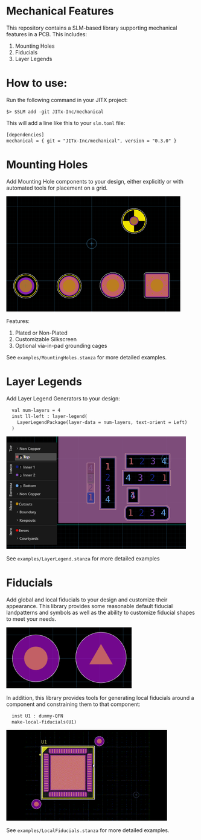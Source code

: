 # Mechanical Features

This repository contains a SLM-based library supporting mechanical features in a
PCB. This includes:

1.  Mounting Holes
2.  Fiducials
3.  Layer Legends

# How to use:

Run the following command in your JITX project:

```
$> $SLM add -git JITx-Inc/mechanical
```

This will add a line like this to your `slm.toml` file:

```
[dependencies]
mechanical = { git = "JITx-Inc/mechanical", version = "0.3.0" }
```


# Mounting Holes

Add Mounting Hole components to your design, either explicitly or with automated
tools for placement on a grid.

![Example Mounting Holes](./docs/imgs/mounting_holes.png)

Features:

1.  Plated or Non-Plated
2.  Customizable Silkscreen
3.  Optional via-in-pad grounding cages

See `examples/MountingHoles.stanza` for more detailed examples.

# Layer Legends

Add Layer Legend Generators to your design:

```
  val num-layers = 4
  inst ll-left : layer-legend(
    LayerLegendPackage(layer-data = num-layers, text-orient = Left)
  )
```

![Example Layer Legends](./docs/imgs/layer_legends.png)

See `examples/LayerLegend.stanza` for more detailed examples

# Fiducials

Add global and local fiducials to your design and customize their appearance. This library provides some reasonable default fiducial landpatterns and symbols as well as the ability to customize fiducial shapes to meet your needs.

![Example Fiducial Shapes](./docs/imgs/fiducial_shapes.png)

In addition, this library provides tools for generating local fiducials around a component and constraining them to that component:

```
  inst U1 : dummy-QFN
  make-local-fiducials(U1)
```

![Local Fiducials Example](./docs/imgs/local_fiducials.gif)

See `examples/LocalFiducials.stanza` for more detailed examples.